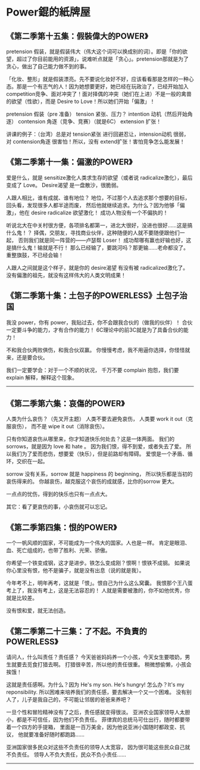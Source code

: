 # Power錕的紙牌屋

## 《第二季第十五集：假裝偉大的POWER》

pretension 假装，就是假装伟大（伟大这个词可以换成别的词）。即是「你的欲望，超过了你目前能用的资源」，说难听点就是「贪心」。pretension那就是为了贪心，做出了自己能力做不到的事。

「化妆、整形」就是假装漂亮。先不要说化妆好不好，应该看看那是怎样的一种心态。那是一个有志气的人！因为她想要更好，她已经在玩政治了，已经开始加入 competition竞争、面对冲突了！面对择偶的冲突（她们在上进）不是一般的禽兽的欲望（性欲），而是 Desire to Love！所以她们开始「偏激」！

pretension 假装（pre 准备）
tension 紧张、压力？
intention 动机（然后开始角逐）
contension 角逐（竞争、竞赛）（就是6C）
extension 扩张！

讲课的例子：（台湾）总是对 tension紧张 进行回避忍让，intension动机 很弱，对 contension角逐 很害怕！所以，没有 extend扩张！害怕竞争怎么能发展！

## 《第二季第十一集：偏激的POWER》

爱是什么，就是 sensitize激化人类求生存的欲望（或者说 radicalize激化），最后变成了 Love。
Desire渴望 是一盘散沙，很脆弱。

人跟人相比，谁有成就、谁有地位？
地位，不过那个人去追求那个想要的目标，回头看，发现很多人都半途而废，
然后他就继续追求。为什么？因为他够「偏激」，他在 desire radicalize 欲望激化！
成功人物没有一个不偏执的！

听说北大在中关村很方便，各项排名都第一，进北大很好，没进也很好……这是搞什么鬼！？
择偶，交朋友，寻找商业伙伴，这种随便的人就不要随便跟他们一起，
否则我们就是同一阵营的——卢瑟帮 Loser！
成功帮哪有赢也好输也好，这是搞什么鬼！输就是不行！
那么已经输了，要跳河吗？那更输……老命都没了。重整旗鼓，不已经会输！

人跟人之间就是这个样子，就是你的 desire渴望 有没有被 radicalized激化了。
没有偏激的祖先，就没有这样伟大的人类文明成果！

## 《第二季第十集：土包子的POWERLESS》土包子治国

我没 power，你有 power，我贴过去，你不会跟我合伙的（做我的伙伴）！
合伙一定要斗争的能力，才有合作的能力！
6C理论中的前3C就是为了具备合伙的能力！

不和我合伙两败俱伤，和我合伙双赢。
你慢慢考虑，我不用逼你选择，你怪怪就来，还是要合伙。

我们一定要学会：对于一个不顺的状况，
千万不要 complain 抱怨，我们要 explain 解释，解释这个现象。

---

## 《第二季第六集：哀傷的POWER》

人类为什么哀伤？（先叉开主题）
人类不要去避免哀伤，
人类要 work it out（克服哀伤），
而不是 wipe it out（消除哀伤）。

只有你知道哀伤从哪里来，你才知道快乐何处去？这是一体两面。
我们的 sorrows，就是因为 love 和 hate 。
因为我们恨，得不到爱，或者失去了爱。
所以我们为了爱而悲伤，想要爱（快乐），但是前路却有障碍。
爱恨是一个矛盾、循环，交织在一起。

sorrow 没有关系，sorrow 就是 happiness 的 beginning，
所以快乐都是当初的哀伤得来的。
你越哀伤，越克服这个哀伤的成就感，比你的sorrow 更大。

一点点的忧伤，得到的快乐也只有一点点大。

其它：看了更哀伤的事，小哀伤就可以忘记。

## 《第二季第四集：恨的POWER》

一个一帆风顺的国家，不可能成为一个伟大的国家。人也是一样。
肯定是眼泪、血、死亡组成的，也带了胜利、光荣、骄傲。

你希望一个铁变成钢，这才是进步。铁怎么变成刚？恨啊！恨铁不成钢。
如果说你心里没有恨，他不是骗子，就是没有出息（说的就是我）。

今年考不上，明年再考，这就是「恨」。恨自己为什么这么窝囊。
我恨那个王八蛋考上了，我没有考上，这是无法容忍的！
人就是需要被激的，你不如他优秀，你就是比较差。

没有恨和爱，就无法创造。

## 《第二季第二十三集：了不起。不負責的POWERLESS》

请问人，什么叫责任？责任感？
今天爸爸妈妈养一个小孩，今天女生要喂奶，男生就要去觅食打猎去啊。
打猎很辛苦，所以他的责任很重。
稍微想偷懒，小孩会挨饿！

这就是责任感啊。为什么？因为 He's my son. He's hungry!
怎么办？It's my reponsibility.
所以困难来培养我们的责任感，要去解决一个又一个困难。
没有别人了，儿子是我自己的，不可能让邻居的爸爸来养吧？

一旦个性和冒险精神没有了之后，责任感就变得很淡。
亚洲农业国家领导人太胆小，都是不可信任，因为他们不负责任。
菲律宾的总统马可仕出行，随时都要带着一个四方的手提箱，
里面是一百万美金，因为他说亚洲小国随时都政变、抗议，
他就要准备好随时都跑路……

亚洲国家很多民众对这些不负责任的领导人太宽容，
因为很可能这些民众自己就不负责任。
领导人不负大责任，民众不负小责任……

---
